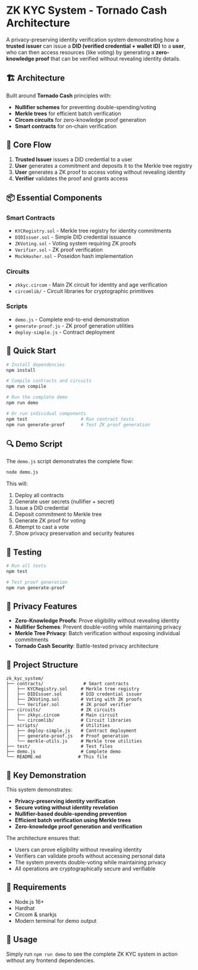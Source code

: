 # ZK KYC System - Tornado Cash Architecture

A privacy-preserving identity verification system demonstrating how a **trusted issuer** can issue a **DID (verified credential + wallet ID)** to a **user**, who can then access resources (like voting) by generating a **zero-knowledge proof** that can be verified without revealing identity details.

## 🏗️ Architecture

Built around **Tornado Cash** principles with:
- **Nullifier schemes** for preventing double-spending/voting
- **Merkle trees** for efficient batch verification
- **Circom circuits** for zero-knowledge proof generation
- **Smart contracts** for on-chain verification

## 🔄 Core Flow

1. **Trusted Issuer** issues a DID credential to a user
2. **User** generates a commitment and deposits it to the Merkle tree registry
3. **User** generates a ZK proof to access voting without revealing identity
4. **Verifier** validates the proof and grants access

## 📦 Essential Components

### Smart Contracts
- `KYCRegistry.sol` - Merkle tree registry for identity commitments
- `DIDIssuer.sol` - Simple DID credential issuance
- `ZKVoting.sol` - Voting system requiring ZK proofs
- `Verifier.sol` - ZK proof verification
- `MockHasher.sol` - Poseidon hash implementation

### Circuits
- `zkkyc.circom` - Main ZK circuit for identity and age verification
- `circomlib/` - Circuit libraries for cryptographic primitives

### Scripts
- `demo.js` - Complete end-to-end demonstration
- `generate-proof.js` - ZK proof generation utilities
- `deploy-simple.js` - Contract deployment

## 🚀 Quick Start

```bash
# Install dependencies
npm install

# Compile contracts and circuits
npm run compile

# Run the complete demo
npm run demo

# Or run individual components
npm test                    # Run contract tests
npm run generate-proof      # Test ZK proof generation
```

## 🔍 Demo Script

The `demo.js` script demonstrates the complete flow:

```bash
node demo.js
```

This will:
1. Deploy all contracts
2. Generate user secrets (nullifier + secret)
3. Issue a DID credential
4. Deposit commitment to Merkle tree
5. Generate ZK proof for voting
6. Attempt to cast a vote
7. Show privacy preservation and security features

## 🧪 Testing

```bash
# Run all tests
npm test

# Test proof generation
npm run generate-proof
```

## 🔐 Privacy Features

- **Zero-Knowledge Proofs**: Prove eligibility without revealing identity
- **Nullifier Schemes**: Prevent double-voting while maintaining privacy
- **Merkle Tree Privacy**: Batch verification without exposing individual commitments
- **Tornado Cash Security**: Battle-tested privacy architecture

## 📂 Project Structure

```
zk_kyc_system/
├── contracts/               # Smart contracts
│   ├── KYCRegistry.sol     # Merkle tree registry
│   ├── DIDIssuer.sol       # DID credential issuer
│   ├── ZKVoting.sol        # Voting with ZK proofs
│   └── Verifier.sol        # ZK proof verifier
├── circuits/               # ZK circuits
│   ├── zkkyc.circom        # Main circuit
│   └── circomlib/          # Circuit libraries
├── scripts/                # Utilities
│   ├── deploy-simple.js    # Contract deployment
│   ├── generate-proof.js   # Proof generation
│   └── merkle-utils.js     # Merkle tree utilities
├── test/                   # Test files
├── demo.js                 # Complete demo
└── README.md              # This file
```

## 🎯 Key Demonstration

This system demonstrates:
- **Privacy-preserving identity verification**
- **Secure voting without identity revelation**
- **Nullifier-based double-spending prevention**
- **Efficient batch verification using Merkle trees**
- **Zero-knowledge proof generation and verification**

The architecture ensures that:
- Users can prove eligibility without revealing identity
- Verifiers can validate proofs without accessing personal data
- The system prevents double-voting while maintaining privacy
- All operations are cryptographically secure and verifiable

## 🔧 Requirements

- Node.js 16+
- Hardhat
- Circom & snarkjs
- Modern terminal for demo output

## 🎉 Usage

Simply run `npm run demo` to see the complete ZK KYC system in action without any frontend dependencies.